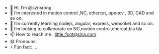 - 👋 Hi, I’m @sznsrong
- 👀 I’m interested in motion control ,NC, ethercat, opencv , 3D, CAD and so on.
- 🌱 I’m currently learning nodejs, angular, express, websoket and so on.
- 💞️ I’m looking to collaborate on NC,motion control,ehercat,bla bla.
- 📫 How to reach me : little_foot@sina.com
- 😄 Pronouns: 
- ⚡ Fun fact: ...

<!---
sznsrong/sznsrong is a ✨ special ✨ repository because its `README.md` (this file) appears on your GitHub profile.
You can click the Preview link to take a look at your changes.
--->

